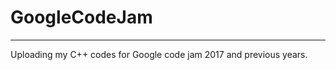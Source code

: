 # GoogleCodeJam
----------------
Uploading my C++ codes for Google code jam 2017 and previous years. 

